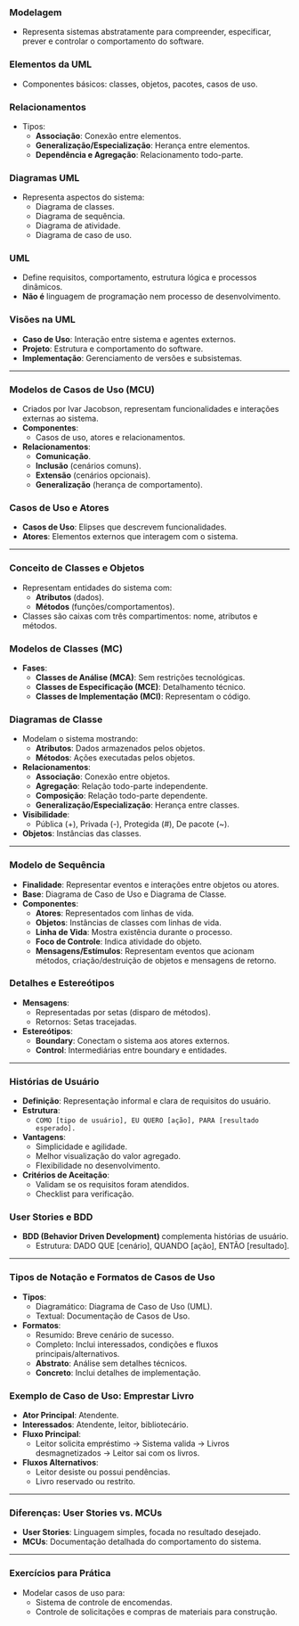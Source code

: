 
### **Modelagem**
- Representa sistemas abstratamente para compreender, especificar, prever e controlar o comportamento do software.

### **Elementos da UML**
- Componentes básicos: classes, objetos, pacotes, casos de uso.

### **Relacionamentos**
- Tipos:
  - **Associação**: Conexão entre elementos.
  - **Generalização/Especialização**: Herança entre elementos.
  - **Dependência e Agregação**: Relacionamento todo-parte.

### **Diagramas UML**
- Representa aspectos do sistema:
  - Diagrama de classes.
  - Diagrama de sequência.
  - Diagrama de atividade.
  - Diagrama de caso de uso.

### **UML**
- Define requisitos, comportamento, estrutura lógica e processos dinâmicos.
- **Não é** linguagem de programação nem processo de desenvolvimento.

### **Visões na UML**
- **Caso de Uso**: Interação entre sistema e agentes externos.
- **Projeto**: Estrutura e comportamento do software.
- **Implementação**: Gerenciamento de versões e subsistemas.

---

### **Modelos de Casos de Uso (MCU)**
- Criados por Ivar Jacobson, representam funcionalidades e interações externas ao sistema.
- **Componentes**:
  - Casos de uso, atores e relacionamentos.
- **Relacionamentos**:
  - **Comunicação**.
  - **Inclusão** (cenários comuns).
  - **Extensão** (cenários opcionais).
  - **Generalização** (herança de comportamento).

### **Casos de Uso e Atores**
- **Casos de Uso**: Elipses que descrevem funcionalidades.
- **Atores**: Elementos externos que interagem com o sistema.

---

### **Conceito de Classes e Objetos**
- Representam entidades do sistema com:
  - **Atributos** (dados).
  - **Métodos** (funções/comportamentos).
- Classes são caixas com três compartimentos: nome, atributos e métodos.

### **Modelos de Classes (MC)**
- **Fases**:
  - **Classes de Análise (MCA)**: Sem restrições tecnológicas.
  - **Classes de Especificação (MCE)**: Detalhamento técnico.
  - **Classes de Implementação (MCI)**: Representam o código.

### **Diagramas de Classe**
- Modelam o sistema mostrando:
  - **Atributos**: Dados armazenados pelos objetos.
  - **Métodos**: Ações executadas pelos objetos.
- **Relacionamentos**:
  - **Associação**: Conexão entre objetos.
  - **Agregação**: Relação todo-parte independente.
  - **Composição**: Relação todo-parte dependente.
  - **Generalização/Especialização**: Herança entre classes.
- **Visibilidade**:
  - Pública (+), Privada (-), Protegida (#), De pacote (~).
- **Objetos**: Instâncias das classes.

---

### **Modelo de Sequência**
- **Finalidade**: Representar eventos e interações entre objetos ou atores.
- **Base**: Diagrama de Caso de Uso e Diagrama de Classe.
- **Componentes**:
  - **Atores**: Representados com linhas de vida.
  - **Objetos**: Instâncias de classes com linhas de vida.
  - **Linha de Vida**: Mostra existência durante o processo.
  - **Foco de Controle**: Indica atividade do objeto.
  - **Mensagens/Estímulos**: Representam eventos que acionam métodos, criação/destruição de objetos e mensagens de retorno.

### **Detalhes e Estereótipos**
- **Mensagens**:
  - Representadas por setas (disparo de métodos).
  - Retornos: Setas tracejadas.
- **Estereótipos**:
  - **Boundary**: Conectam o sistema aos atores externos.
  - **Control**: Intermediárias entre boundary e entidades.

---

### **Histórias de Usuário**
- **Definição**: Representação informal e clara de requisitos do usuário.
- **Estrutura**:
  - `COMO [tipo de usuário], EU QUERO [ação], PARA [resultado esperado].`
- **Vantagens**:
  - Simplicidade e agilidade.
  - Melhor visualização do valor agregado.
  - Flexibilidade no desenvolvimento.
- **Critérios de Aceitação**:
  - Validam se os requisitos foram atendidos.
  - Checklist para verificação.

### **User Stories e BDD**
- **BDD (Behavior Driven Development)** complementa histórias de usuário.
  - Estrutura: DADO QUE [cenário], QUANDO [ação], ENTÃO [resultado].

---

### **Tipos de Notação e Formatos de Casos de Uso**
- **Tipos**:
  - Diagramático: Diagrama de Caso de Uso (UML).
  - Textual: Documentação de Casos de Uso.
- **Formatos**:
  - Resumido: Breve cenário de sucesso.
  - Completo: Inclui interessados, condições e fluxos principais/alternativos.
  - **Abstrato**: Análise sem detalhes técnicos.
  - **Concreto**: Inclui detalhes de implementação.

### **Exemplo de Caso de Uso: Emprestar Livro**
- **Ator Principal**: Atendente.
- **Interessados**: Atendente, leitor, bibliotecário.
- **Fluxo Principal**:
  - Leitor solicita empréstimo → Sistema valida → Livros desmagnetizados → Leitor sai com os livros.
- **Fluxos Alternativos**:
  - Leitor desiste ou possui pendências.
  - Livro reservado ou restrito.

---

### **Diferenças: User Stories vs. MCUs**
- **User Stories**: Linguagem simples, focada no resultado desejado.
- **MCUs**: Documentação detalhada do comportamento do sistema.

---

### **Exercícios para Prática**
- Modelar casos de uso para:
  - Sistema de controle de encomendas.
  - Controle de solicitações e compras de materiais para construção.

